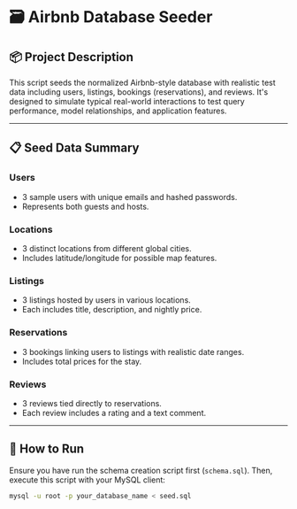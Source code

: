 # 🗃️ Airbnb Database Seeder

## 📦 Project Description

This script seeds the normalized Airbnb-style database with realistic test data including users, listings, bookings (reservations), and reviews. It's designed to simulate typical real-world interactions to test query performance, model relationships, and application features.

---

## 📋 Seed Data Summary

### Users
- 3 sample users with unique emails and hashed passwords.
- Represents both guests and hosts.

### Locations
- 3 distinct locations from different global cities.
- Includes latitude/longitude for possible map features.

### Listings
- 3 listings hosted by users in various locations.
- Each includes title, description, and nightly price.

### Reservations
- 3 bookings linking users to listings with realistic date ranges.
- Includes total prices for the stay.

### Reviews
- 3 reviews tied directly to reservations.
- Each review includes a rating and a text comment.

---

## 🚀 How to Run

Ensure you have run the schema creation script first (`schema.sql`). Then, execute this script with your MySQL client:

```bash
mysql -u root -p your_database_name < seed.sql
